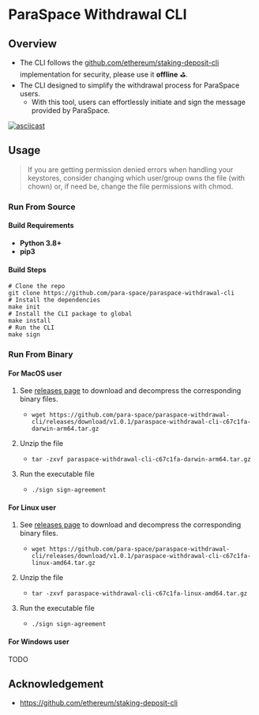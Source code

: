 # ParaSpace Withdrawal CLI

## Overview

- The CLI follows the [github.com/ethereum/staking-deposit-cli](https://github.com/ethereum/staking-deposit-cli) implementation for security, please use it **offline** ⛳️.
- The CLI designed to simplify the withdrawal process for ParaSpace users.
  - With this tool, users can effortlessly initiate and sign the message provided by ParaSpace.

[![asciicast](https://asciinema.org/a/572235.svg)](https://asciinema.org/a/572235)

## Usage

> If you are getting permission denied errors when handling your keystores, consider changing which user/group owns the file (with chown) or, if need be, change the file permissions with chmod.

### Run From Source

#### Build Requirements

- **Python 3.8+**
- **pip3**

#### Build Steps

```shell
# Clone the repo
git clone https://github.com/para-space/paraspace-withdrawal-cli
# Install the dependencies
make init
# Install the CLI package to global
make install
# Run the CLI
make sign
```

### Run From Binary

#### For MacOS user

1. See [releases page](https://github.com/para-space/paraspace-withdrawal-cli/releases) to download and decompress the corresponding binary files.

   - `wget https://github.com/para-space/paraspace-withdrawal-cli/releases/download/v1.0.1/paraspace-withdrawal-cli-c67c1fa-darwin-arm64.tar.gz`

2. Unzip the file

   - `tar -zxvf paraspace-withdrawal-cli-c67c1fa-darwin-arm64.tar.gz`

3. Run the executable file

   - `./sign sign-agreement`

#### For Linux user

1. See [releases page](https://github.com/para-space/paraspace-withdrawal-cli/releases) to download and decompress the corresponding binary files.

   - `wget https://github.com/para-space/paraspace-withdrawal-cli/releases/download/v1.0.1/paraspace-withdrawal-cli-c67c1fa-linux-amd64.tar.gz`

2. Unzip the file

   - `tar -zxvf paraspace-withdrawal-cli-c67c1fa-linux-amd64.tar.gz`

3. Run the executable file

   - `./sign sign-agreement`

#### For Windows user

TODO

## Acknowledgement

- https://github.com/ethereum/staking-deposit-cli
